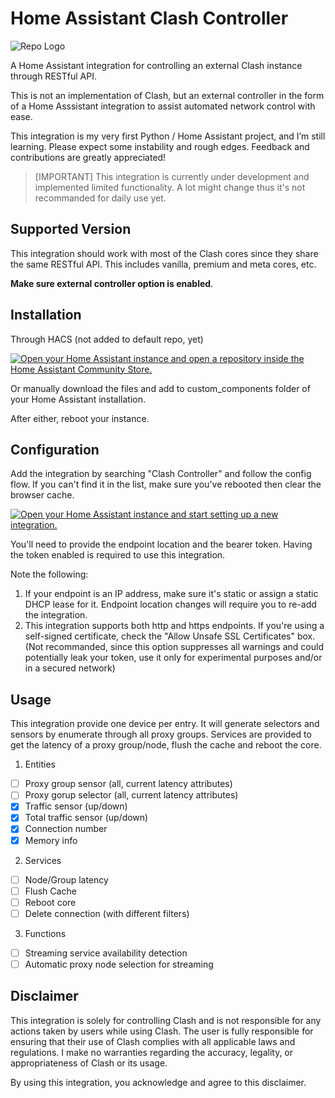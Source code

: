 # Home Assistant Clash Controller
![Repo Logo](https://raw.githubusercontent.com/myhades/ha-clash-controller/refs/heads/main/assets/clash_controller_repo_logo.png)

A Home Assistant integration for controlling an external Clash instance through RESTful API.

This is not an implementation of Clash, but an external controller in the form of a Home Asssistant integration to assist automated network control with ease. 

This integration is my very first Python / Home Assistant project, and I’m still learning. Please expect some instability and rough edges. Feedback and contributions are greatly appreciated!

> [IMPORTANT]
> This integration is currently under development and implemented limited functionality. A lot might change thus it's not recommanded for daily use yet.

## Supported Version

This integration should work with most of the Clash cores since they share the same RESTful API. This includes vanilla, premium and meta cores, etc.

**Make sure external controller option is enabled**.

## Installation

Through HACS (not added to default repo, yet)

[![Open your Home Assistant instance and open a repository inside the Home Assistant Community Store.](https://my.home-assistant.io/badges/hacs_repository.svg)](https://my.home-assistant.io/redirect/hacs_repository/?owner=myhades&repository=ha-clash-controller&category=integration)

Or manually download the files and add to custom_components folder of your Home Assistant installation.

After either, reboot your instance.

## Configuration
Add the integration by searching "Clash Controller" and follow the config flow. If you can't find it in the list, make sure you've rebooted then clear the browser cache.

[![Open your Home Assistant instance and start setting up a new integration.](https://my.home-assistant.io/badges/config_flow_start.svg)](https://my.home-assistant.io/redirect/config_flow_start/?domain=clash_controller)

You'll need to provide the endpoint location and the bearer token. Having the token enabled is required to use this integration.

Note the following:
1. If your endpoint is an IP address, make sure it's static or assign a static DHCP lease for it. Endpoint location changes will require you to re-add the integration.
2. This integration supports both http and https endpoints. If you're using a self-signed certificate, check the "Allow Unsafe SSL Certificates" box.
(Not recommanded, since this option suppresses all warnings and could potentially leak your token, use it only for experimental purposes and/or in a secured network)

## Usage
This integration provide one device per entry. It will generate selectors and sensors by enumerate through all proxy groups.
Services are provided to get the latency of a proxy group/node, flush the cache and reboot the core.

1. Entities
- [ ] Proxy group sensor (all, current latency attributes)
- [ ] Proxy gorup selector (all, current latency attributes)
- [x] Traffic sensor (up/down)
- [x] Total traffic sensor (up/down)
- [x] Connection number
- [x] Memory info

2. Services
- [ ] Node/Group latency
- [ ] Flush Cache
- [ ] Reboot core
- [ ] Delete connection (with different filters)

3. Functions
- [ ] Streaming service availability detection
- [ ] Automatic proxy node selection for streaming

## Disclaimer

This integration is solely for controlling Clash and is not responsible for any actions taken by users while using Clash. The user is fully responsible for ensuring that their use of Clash complies with all applicable laws and regulations. I make no warranties regarding the accuracy, legality, or appropriateness of Clash or its usage.

By using this integration, you acknowledge and agree to this disclaimer.